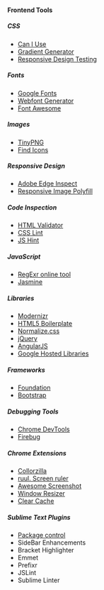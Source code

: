 #### Frontend Tools

##### CSS

- [Can I Use](http://caniuse.com/)
- [Gradient Generator](http://colorzilla.com/gradient-editor/)
- [Responsive Design Testing](http://mattkersley.com/responsive/)


##### Fonts

- [Google Fonts](https://www.google.com/fonts)
- [Webfont Generator](http://www.fontsquirrel.com/tools/webfont-generator)
- [Font Awesome](http://fortawesome.github.io/Font-Awesome/)


##### Images

- [TinyPNG](https://tinypng.com/)
- [Find Icons](http://findicons.com/)


##### Responsive Design

- [Adobe Edge Inspect](http://html.adobe.com/edge/inspect/)
- [Responsive Image Polyfill](https://github.com/scottjehl/picturefill)


##### Code Inspection

- [HTML Validator](http://validator.w3.org/)
- [CSS Lint](http://csslint.net/)
- [JS Hint](http://www.jshint.com/)


##### JavaScript
- [RegExr online tool](http://www.regexr.com/)
- [Jasmine](http://jasmine.github.io/)

##### Libraries

- [Modernizr](http://modernizr.com/)
- [HTML5 Boilerplate](http://html5boilerplate.com/)
- [Normalize.css](http://necolas.github.io/normalize.css/)
- [jQuery](http://jquery.com/)
- [AngularJS](https://angularjs.org/)
- [Google Hosted Libraries](https://developers.google.com/speed/libraries/devguide)


##### Frameworks

- [Foundation](http://foundation.zurb.com/)
- [Bootstrap](http://getbootstrap.com/)


##### Debugging Tools

- [Chrome DevTools](https://developers.google.com/chrome-developer-tools/)
- [Firebug](http://getfirebug.com/)


##### Chrome Extensions

- [Collorzilla](https://chrome.google.com/webstore/detail/colorzilla/bhlhnicpbhignbdhedgjhgdocnmhomnp)
- [ruul. Screen ruler](https://chrome.google.com/webstore/detail/ruul-screen-ruler/mlbnpnlmfngmlcmkhjpbfokdphfehhjj)
- [Awesome Screenshot](https://chrome.google.com/webstore/detail/awesome-screenshot-captur/alelhddbbhepgpmgidjdcjakblofbmce)
- [Window Resizer](https://chrome.google.com/webstore/detail/window-resizer/kkelicaakdanhinjdeammmilcgefonfh)
- [Clear Cache](https://chrome.google.com/webstore/detail/clear-cache/cppjkneekbjaeellbfkmgnhonkkjfpdn)


##### Sublime Text Plugins

- [Package control](https://sublime.wbond.net/)
- SideBar Enhancements
- Bracket Highlighter
- Emmet
- Prefixr
- JSLint
- Sublime Linter